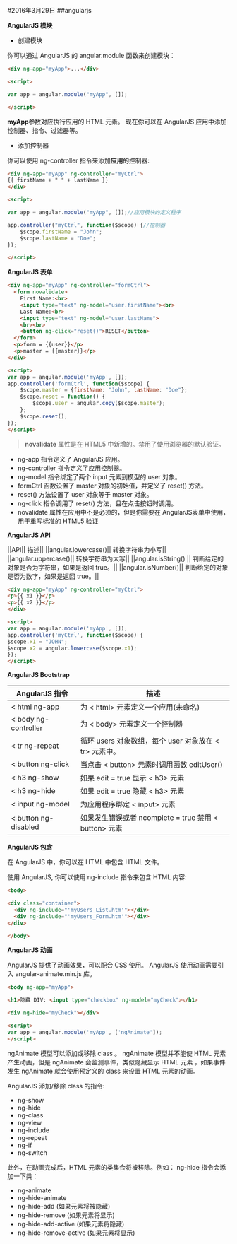 #2016年3月29日
##angularjs

**AngularJS 模块**

 - 创建模块

你可以通过 AngularJS 的 angular.module 函数来创建模块： 

```html 
<div ng-app="myApp">...</div>

<script>

var app = angular.module("myApp", []); 

</script>
```

**myApp**参数对应执行应用的 HTML 元素。
现在你可以在 AngularJS 应用中添加控制器、指令、过滤器等。

 - 添加控制器

你可以使用 ng-controller 指令来添加**应用**的控制器: 

```html 
<div ng-app="myApp" ng-controller="myCtrl">
{{ firstName + " " + lastName }}
</div>

<script>

var app = angular.module("myApp", []);//应用模块的定义程序

app.controller("myCtrl", function($scope) {//控制器
    $scope.firstName = "John";
    $scope.lastName = "Doe";
});

</script>
```


**AngularJS 表单**

```html
<div ng-app="myApp" ng-controller="formCtrl">
  <form novalidate>
    First Name:<br>
    <input type="text" ng-model="user.firstName"><br>
    Last Name:<br>
    <input type="text" ng-model="user.lastName">
    <br><br>
    <button ng-click="reset()">RESET</button>
  </form>
  <p>form = {{user}}</p>
  <p>master = {{master}}</p>
</div>

<script>
var app = angular.module('myApp', []);
app.controller('formCtrl', function($scope) {
    $scope.master = {firstName: "John", lastName: "Doe"};
    $scope.reset = function() {
        $scope.user = angular.copy($scope.master);
    };
    $scope.reset();
});
</script>

```

>**novalidate** 属性是在 HTML5 中新增的。禁用了使用浏览器的默认验证。

 - ng-app 指令定义了 AngularJS 应用。
 - ng-controller 指令定义了应用控制器。
 - ng-model 指令绑定了两个 input 元素到模型的 user 对象。
 - formCtrl 函数设置了 master 对象的初始值，并定义了 reset() 方法。
 - reset() 方法设置了 user 对象等于 master 对象。
 - ng-click 指令调用了 reset() 方法，且在点击按钮时调用。
 - novalidate 属性在应用中不是必须的，但是你需要在 AngularJS表单中使用，用于重写标准的 HTML5 验证

**AngularJS API**

||API|| 描述||
||angular.lowercase()|| 转换字符串为小写||
||angular.uppercase()|| 转换字符串为大写||
||angular.isString() || 判断给定的对象是否为字符串，如果是返回 true。||
||angular.isNumber()||  判断给定的对象是否为数字，如果是返回 true。||

```html 
<div ng-app="myApp" ng-controller="myCtrl">
<p>{{ x1 }}</p>
<p>{{ x2 }}</p>
</div>

<script>
var app = angular.module('myApp', []);
app.controller('myCtrl', function($scope) {
$scope.x1 = "JOHN";
$scope.x2 = angular.lowercase($scope.x1);
});
</script>
```

**AngularJS Bootstrap**


|AngularJS 指令   | 描述|
|--|--|
|< html ng-app  |  为 < html> 元素定义一个应用(未命名)|
|< body ng-controller |为 < body> 元素定义一个控制器|
|< tr ng-repeat  | 循环 users 对象数组，每个 user 对象放在 < tr> 元素中。|
|< button ng-click  |  当点击 < button> 元素时调用函数 editUser()|
|< h3 ng-show |如果 edit = true 显示 < h3> 元素|
|< h3 ng-hide| 如果 edit = true 隐藏 < h3> 元素|
|< input ng-model |为应用程序绑定 < input> 元素|
|< button ng-disabled |如果发生错误或者 ncomplete = true 禁用 < button> 元素|

**AngularJS 包含**

在 AngularJS 中，你可以在 HTML 中包含 HTML 文件。

使用 AngularJS, 你可以使用 ng-include 指令来包含 HTML 内容:

```html
<body>

<div class="container">
  <div ng-include="'myUsers_List.htm'"></div>
  <div ng-include="'myUsers_Form.htm'"></div>
</div>

</body>
```

**AngularJS 动画**

AngularJS 提供了动画效果，可以配合 CSS 使用。
AngularJS 使用动画需要引入 angular-animate.min.js 库。

```html
<body ng-app="myApp">

<h1>隐藏 DIV: <input type="checkbox" ng-model="myCheck"></h1>

<div ng-hide="myCheck"></div>

<script>
var app = angular.module('myApp', ['ngAnimate']);
</script>
```

ngAnimate 模型可以添加或移除 class 。
ngAnimate 模型并不能使 HTML 元素产生动画，但是 ngAnimate 会监测事件，类似隐藏显示 HTML 元素 ，如果事件发生 ngAnimate 就会使用预定义的 class 来设置 HTML 元素的动画。

AngularJS 添加/移除 class 的指令:
 - ng-show
 - ng-hide
 - ng-class
 - ng-view
 - ng-include
 - ng-repeat
 - ng-if
 - ng-switch


此外，在动画完成后，HTML 元素的类集合将被移除。例如： ng-hide 指令会添加一下类：
 - ng-animate
 - ng-hide-animate
 - ng-hide-add (如果元素将被隐藏)
 - ng-hide-remove (如果元素将显示)
 - ng-hide-add-active (如果元素将隐藏)
 - ng-hide-remove-active (如果元素将显示)


